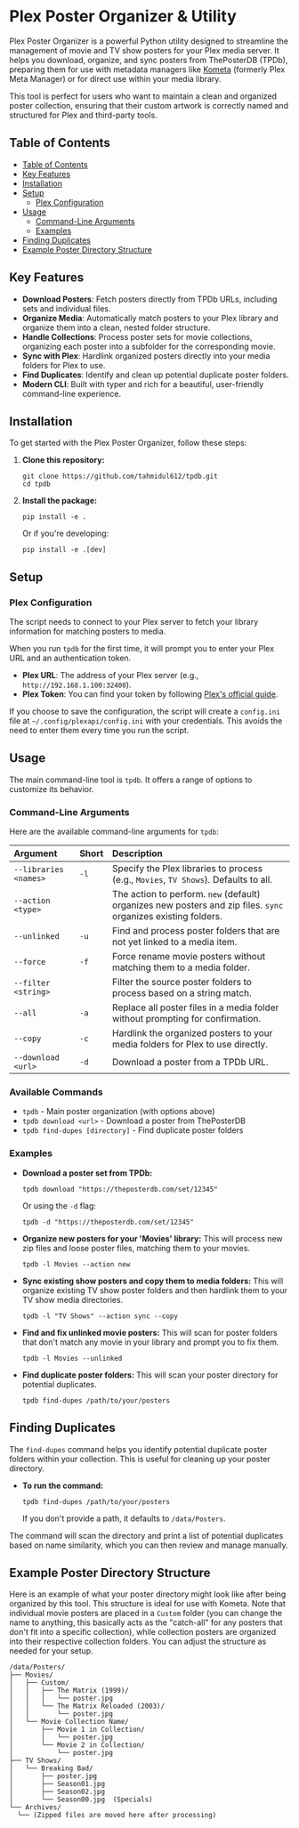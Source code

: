 # Plex Poster Organizer & Utility

Plex Poster Organizer is a powerful Python utility designed to streamline the management of movie and TV show posters for your Plex media server. It helps you download, organize, and sync posters from ThePosterDB (TPDb), preparing them for use with metadata managers like [Kometa](https://kometa.wiki/) (formerly Plex Meta Manager) or for direct use within your media library.

This tool is perfect for users who want to maintain a clean and organized poster collection, ensuring that their custom artwork is correctly named and structured for Plex and third-party tools.

## Table of Contents

- [Table of Contents](#table-of-contents)
- [Key Features](#key-features)
- [Installation](#installation)
- [Setup](#setup)
  - [Plex Configuration](#plex-configuration)
- [Usage](#usage)
  - [Command-Line Arguments](#command-line-arguments)
  - [Examples](#examples)
- [Finding Duplicates](#finding-duplicates)
- [Example Poster Directory Structure](#example-poster-directory-structure)

## Key Features

- **Download Posters**: Fetch posters directly from TPDb URLs, including sets and individual files.
- **Organize Media**: Automatically match posters to your Plex library and organize them into a clean, nested folder structure.
- **Handle Collections**: Process poster sets for movie collections, organizing each poster into a subfolder for the corresponding movie.
- **Sync with Plex**: Hardlink organized posters directly into your media folders for Plex to use.
- **Find Duplicates**: Identify and clean up potential duplicate poster folders.
- **Modern CLI**: Built with typer and rich for a beautiful, user-friendly command-line experience.

## Installation

To get started with the Plex Poster Organizer, follow these steps:

1. **Clone this repository:**

   ```console
   git clone https://github.com/tahmidul612/tpdb.git
   cd tpdb
   ```

2. **Install the package:**

   ```console
   pip install -e .
   ```

   Or if you're developing:

   ```console
   pip install -e .[dev]
   ```

## Setup

### Plex Configuration

The script needs to connect to your Plex server to fetch your library information for matching posters to media.

When you run `tpdb` for the first time, it will prompt you to enter your Plex URL and an authentication token.

- **Plex URL**: The address of your Plex server (e.g., `http://192.168.1.100:32400`).
- **Plex Token**: You can find your token by following [Plex's official guide](https://support.plex.tv/articles/204059436-finding-an-authentication-token-x-plex-token/).

If you choose to save the configuration, the script will create a `config.ini` file at `~/.config/plexapi/config.ini` with your credentials. This avoids the need to enter them every time you run the script.

## Usage

The main command-line tool is `tpdb`. It offers a range of options to customize its behavior.

### Command-Line Arguments

Here are the available command-line arguments for `tpdb`:

| Argument | Short | Description |
| :--- | :--- | :--- |
| `--libraries <names>` | `-l` | Specify the Plex libraries to process (e.g., `Movies`, `TV Shows`). Defaults to all. |
| `--action <type>` | | The action to perform. `new` (default) organizes new posters and zip files. `sync` organizes existing folders. |
| `--unlinked` | `-u` | Find and process poster folders that are not yet linked to a media item. |
| `--force` | `-f` | Force rename movie posters without matching them to a media folder. |
| `--filter <string>` | | Filter the source poster folders to process based on a string match. |
| `--all` | `-a` | Replace all poster files in a media folder without prompting for confirmation. |
| `--copy` | `-c` | Hardlink the organized posters to your media folders for Plex to use directly. |
| `--download <url>` | `-d` | Download a poster from a TPDb URL. |

### Available Commands

- `tpdb` - Main poster organization (with options above)
- `tpdb download <url>` - Download a poster from ThePosterDB
- `tpdb find-dupes [directory]` - Find duplicate poster folders

### Examples

- **Download a poster set from TPDb:**

  ```console
  tpdb download "https://theposterdb.com/set/12345"
  ```

  Or using the `-d` flag:

  ```console
  tpdb -d "https://theposterdb.com/set/12345"
  ```

- **Organize new posters for your 'Movies' library:**
  This will process new zip files and loose poster files, matching them to your movies.

  ```console
  tpdb -l Movies --action new
  ```

- **Sync existing show posters and copy them to media folders:**
  This will organize existing TV show poster folders and then hardlink them to your TV show media directories.

  ```console
  tpdb -l "TV Shows" --action sync --copy
  ```

- **Find and fix unlinked movie posters:**
  This will scan for poster folders that don't match any movie in your library and prompt you to fix them.

  ```console
  tpdb -l Movies --unlinked
  ```

- **Find duplicate poster folders:**
  This will scan your poster directory for potential duplicates.

  ```console
  tpdb find-dupes /path/to/your/posters
  ```

## Finding Duplicates

The `find-dupes` command helps you identify potential duplicate poster folders within your collection. This is useful for cleaning up your poster directory.

- **To run the command:**

  ```console
  tpdb find-dupes /path/to/your/posters
  ```

  If you don't provide a path, it defaults to `/data/Posters`.

The command will scan the directory and print a list of potential duplicates based on name similarity, which you can then review and manage manually.

## Example Poster Directory Structure

Here is an example of what your poster directory might look like after being organized by this tool. This structure is ideal for use with Kometa. Note that individual movie posters are placed in a `Custom` folder (you can change the name to anything, this basically acts as the "catch-all" for any posters that don't fit into a specific collection), while collection posters are organized into their respective collection folders. You can adjust the structure as needed for your setup.

```text
/data/Posters/
├── Movies/
│   ├── Custom/
│   │   ├── The Matrix (1999)/
│   │   │   └── poster.jpg
│   │   └── The Matrix Reloaded (2003)/
│   │       └── poster.jpg
│   └── Movie Collection Name/
│       ├── Movie 1 in Collection/
│       │   └── poster.jpg
│       └── Movie 2 in Collection/
│           └── poster.jpg
├── TV Shows/
│   └── Breaking Bad/
│       ├── poster.jpg
│       ├── Season01.jpg
│       ├── Season02.jpg
│       └── Season00.jpg  (Specials)
└── Archives/
  └── (Zipped files are moved here after processing)
```
